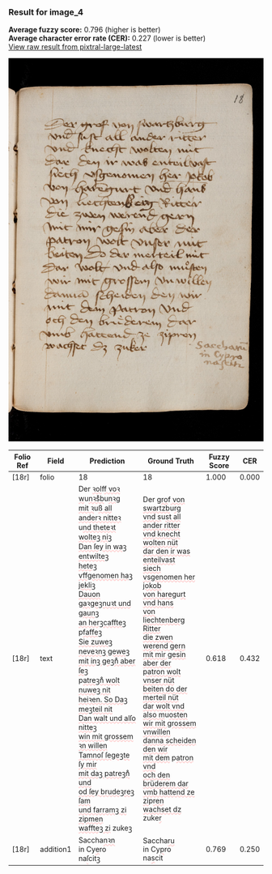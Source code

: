 ### Result for image_4
**Average fuzzy score:** 0.796 (higher is better)<br>**Average character error rate (CER):** 0.227 (lower is better)<br>[View raw result from pixtral-large-latest](https://github.com/RISE-UNIBAS/humanities_data_benchmark/blob/main/results/2025-10-24/T0294/request_T0294_image_4.json)

<img src="https://github.com/RISE-UNIBAS/humanities_data_benchmark/blob/main/benchmarks/medieval_manuscripts/images/image_4.jpg?raw=true" alt="image_4" width="800px">

<style>
.diff { text-decoration: underline; text-decoration-color: #ffcccc; text-decoration-style: wavy; }
</style>

| Folio Ref | Field | Prediction | Ground Truth | Fuzzy Score | CER |
|-----------|-------|------------|--------------|-------------|-----|
| [18r] | folio | 18 | 18 | 1.000 | 0.000 |
| [18r] | text | Der <span class="diff">ꝛol</span>f<span class="diff">f voꝛ w</span>u<span class="diff">nꝛs̊b</span>u<span class="diff">nꝛg<br>mit ꝛ</span>u<span class="diff">ß all anderꝛ nitteꝛ<br></span>u<span class="diff">nd theteꝛt wolteꝫ niꝫ<br>Dan ſey in waꝫ entwilteꝫ<br>heteꝫ vffgenomen haꝫ jekliꝫ<br>Dauon gaꝛgeꝫnuꝛt und gaunꝫ<br>an herꝫcaffteꝫ</span> p<span class="diff">faffeꝫ<br>Sie zuweꝫ neveꝛnꝫ geweꝫ<br>mit inꝫ geꝫn̊ aber ſeꝫ<br></span>p<span class="diff">atreꝫn̊ wolt nuweꝫ nit<br>heiꝛen. So Daꝫ meꝫteil nit<br>Dan walt und alſo nitteꝫ<br>win mit grossem ꝛn willen<br>Tamnoſ ſegeꝫte ſy mir<br>mit daꝫ patreꝫn̊ und<br>od ſey brudeꝫreꝫ ſam<br>und farramꝫ zi zipmen<br>waffteꝫ zi</span> zuke<span class="diff">ꝫ</span> | Der <span class="diff">gro</span>f<span class="diff"> von swartzb</span>u<span class="diff">rg<br> vnd s</span>u<span class="diff">st all ander ritter<br> vnd knecht wolten nüt<br> dar den ir was enteilvast<br> siech vsgenomen her jokob<br> von hareg</span>u<span class="diff">rt vnd hans<br> von liechtenberg Ritter<br> die zwen werend gern<br> mit mir gesin aber der<br> patron wolt vnser nüt<br> beiten do der merteil nüt<br> dar wolt vnd also m</span>u<span class="diff">osten<br> wir mit grossem vnwillen<br> danna scheiden  den wir<br> mit dem</span> p<span class="diff">atron vnd<br> och den brüderem dar<br> vmb hattend ze zi</span>p<span class="diff">ren<br> wachset dz</span> zuke<span class="diff">r</span> | 0.618 | 0.432 |
| [18r] | addition1 | Saccha<span class="diff">nꝛn</span><br>in Cy<span class="diff">e</span>ro<br>na<span class="diff">ſ</span>cit<span class="diff">ꝫ</span> | Saccha<span class="diff">ru</span><br><span class="diff"> </span>in Cy<span class="diff">p</span>ro<br><span class="diff"> </span>na<span class="diff">s</span>cit | 0.769 | 0.250 |
